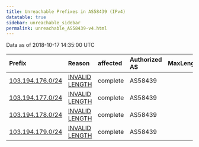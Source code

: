 ```yaml
---
title: Unreachable Prefixes in AS58439 (IPv4)
datatable: true
sidebar: unreachable_sidebar
permalink: unreachable_AS58439-v4.html
---
```


Data as of 2018-10-17 14:35:00 UTC


<div class="datatable-begin"></div>

| Prefix                                                     | Reason                                                                                                     | affected   | Authorized AS   |   MaxLength | Anchor                                       |   unreachable /24s |
|:-----------------------------------------------------------|:-----------------------------------------------------------------------------------------------------------|:-----------|:----------------|------------:|:---------------------------------------------|-------------------:|
| [103.194.176.0/24](https://stat.ripe.net/103.194.176.0/24) | [INVALID LENGTH](https://rpki-validator.ripe.net/announcement-preview?asn=AS58439&prefix=103.194.176.0/24) | complete   | AS58439         |          22 | [APNIC](unreachable_APNIC_RPKI_Root-v4.html) |                  1 |
| [103.194.177.0/24](https://stat.ripe.net/103.194.177.0/24) | [INVALID LENGTH](https://rpki-validator.ripe.net/announcement-preview?asn=AS58439&prefix=103.194.177.0/24) | complete   | AS58439         |          22 | [APNIC](unreachable_APNIC_RPKI_Root-v4.html) |                  1 |
| [103.194.178.0/24](https://stat.ripe.net/103.194.178.0/24) | [INVALID LENGTH](https://rpki-validator.ripe.net/announcement-preview?asn=AS58439&prefix=103.194.178.0/24) | complete   | AS58439         |          22 | [APNIC](unreachable_APNIC_RPKI_Root-v4.html) |                  1 |
| [103.194.179.0/24](https://stat.ripe.net/103.194.179.0/24) | [INVALID LENGTH](https://rpki-validator.ripe.net/announcement-preview?asn=AS58439&prefix=103.194.179.0/24) | complete   | AS58439         |          22 | [APNIC](unreachable_APNIC_RPKI_Root-v4.html) |                  1 |

<div class="datatable-end"></div>